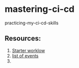 # mastering-ci-cd
practicing-my-ci-cd-skills


## Resources: 
1. [Starter worklow](https://github.com/actions/starter-workflows)
2. [list of events](https://docs.github.com/en/actions/using-workflows/events-that-trigger-workflows) 
3. 